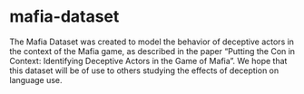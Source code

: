 # mafia-dataset
The Mafia Dataset was created to model the behavior of deceptive actors in the context of the Mafia game, as described in the paper “Putting the Con in Context: Identifying Deceptive Actors in the Game of Mafia”. We hope that this dataset will be of use to others studying the effects of deception on language use.
